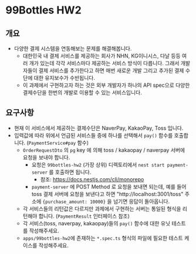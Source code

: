 # 99Bottles HW2

## 개요
- 다양한 결제 시스템을 연동해보는 문제를 해결해봅니다.
  - 대한민국 내 결제 서비스를 제공하는 회사가 NHN, KG이니시스, 다날 등등 여러 개가 있는데 각각 서비스마다 제공하는 서비스 방식이 다릅니다. 그래서 개발자들이 결제 서비스를 추가한다고 하면 매번 새로운 개발 그리고 추가된 결제 수단에 대한 유지보수가 수반됩니다.
  - 이 과제에서 구현하고자 하는 것은 외부 개발자가 하나의 API spec으로 다양한 결제수단을 한번의 개발로 이용할 수 있는 서비스입니다.

## 요구사항
- 현재 이 서비스에서 제공하는 결제수단은 NaverPay, KakaoPay, Toss 입니다.
- 입력값에 따라 위에서 언급된 서비스들 중에 하나를 선택해서 `pay()` 함수를 호출합니다. (`PaymentService#pay` 함수)
  - `OrderRequestDto` 의 `pg` key 에 의해 toss / kakaopay / naverpay 서버에 요청을 보내야 합니다.
    - 요청은 `99bottles-hw2` (가장 상위) 디렉토리에서 `nest start payment-server` 를 호출하면 됩니다.
      - 참조: https://docs.nestjs.com/cli/monorepo
    - `payment-server` 에 POST Method 로 요청을 보내면 되는데, 예를 들어 toss 결제 서버에 요청을 보낸다고 하면 "http://localhost:3001/toss" 주소에 `{purchase_amount: 10000}` 을 넘기면 응답이 돌아옵니다.
  - 각 서비스들의 리턴값은 다르지만 과제에서 구현하는 서버는 통일된 형식을 리턴해야 합니다. (`PaymentResult` 인터페이스 참조)
  - 각 서비스(toss, naverpay, kakaopay)들의 `pay()` 함수에 대한 유닛 테스트를 작성해주세요.
  - `apps/99bottles-hw2`에 존재하는 `*.spec.ts` 형식의 파일에 필요한 테스트 케이스를 작성해주세요.